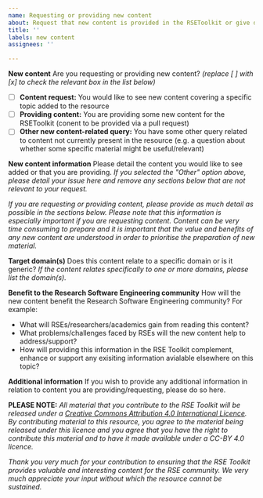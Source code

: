 ```yaml
---
name: Requesting or providing new content
about: Request that new content is provided in the RSEToolkit or give details of new content you will be providing.
title: ''
labels: new content
assignees: ''

---
```


**New content**
Are you requesting or providing new content? _(replace [ ] with [x] to check the relevant box in the list below)_

- [ ] **Content request:** You would like to see new content covering a specific topic added to the resource
- [ ] **Providing content:** You are providing some new content for the RSEToolkit (conent to be provided via a pull request)
- [ ] **Other new content-related query:** You have some other query related to content not currently present in the resource (e.g. a question about whether some specific material might be useful/relevant)

**New content information**
Please detail the content you would like to see added or that you are providing. _If you selected the "Other" option above, please detail your issue here and remove any sections below that are not relevant to your request._

_If you are requesting or providing content, please provide as much detail as possible in the sections below. Please note that this information is especially important if you are requesting content. Content can be very time consuming to prepare and it is important that the value and benefits of any new content are understood in order to prioritise the preparation of new material._

**Target domain(s)**
Does this content relate to a specific domain or is it generic? _If the content relates specifically to one or more domains, please list the domain(s)._

**Benefit to the Research Software Engineering community**
How will the new content benefit the Research Software Engineering community? For example:
 - What will RSEs/researchers/academics gain from reading this content?
 - What problems/challenges faced by RSEs will the new content help to address/support?
 - How will providing this information in the RSE Toolkit complement, enhance or support any exisiting information avialable elsewhere on this topic?

**Additional information**
If you wish to provide any additional information in relation to content you are providing/requesting, please do so here.

**PLEASE NOTE:** _All material that you contribute to the RSE Toolkit will be released under a [Creative Commons Attribution 4.0 International Licence](https://creativecommons.org/licenses/by/4.0/legalcode). By contributing material to this resource, you agree to the material being released under this licence and you agree that you have the right to contribute this material and to have it made available under a CC-BY 4.0 licence._


_Thank you very much for your contribution to ensuring that the RSE Toolkit provides valuable and interesting content for the RSE community. We very much appreciate your input without which the resource cannot be sustained._
